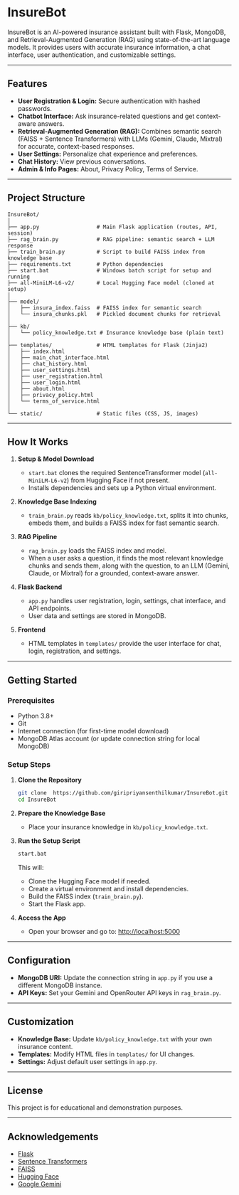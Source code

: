 # InsureBot

InsureBot is an AI-powered insurance assistant built with Flask, MongoDB, and Retrieval-Augmented Generation (RAG) using state-of-the-art language models. It provides users with accurate insurance information, a chat interface, user authentication, and customizable settings.

---

## Features

- **User Registration & Login:** Secure authentication with hashed passwords.
- **Chatbot Interface:** Ask insurance-related questions and get context-aware answers.
- **Retrieval-Augmented Generation (RAG):** Combines semantic search (FAISS + Sentence Transformers) with LLMs (Gemini, Claude, Mixtral) for accurate, context-based responses.
- **User Settings:** Personalize chat experience and preferences.
- **Chat History:** View previous conversations.
- **Admin & Info Pages:** About, Privacy Policy, Terms of Service.

---

## Project Structure

```
InsureBot/
│
├── app.py                  # Main Flask application (routes, API, session)
├── rag_brain.py            # RAG pipeline: semantic search + LLM response
├── train_brain.py          # Script to build FAISS index from knowledge base
├── requirements.txt        # Python dependencies
├── start.bat               # Windows batch script for setup and running
├── all-MiniLM-L6-v2/       # Local Hugging Face model (cloned at setup)
│
├── model/
│   ├── insura_index.faiss  # FAISS index for semantic search
│   └── insura_chunks.pkl   # Pickled document chunks for retrieval
│
├── kb/
│   └── policy_knowledge.txt # Insurance knowledge base (plain text)
│
├── templates/              # HTML templates for Flask (Jinja2)
│   ├── index.html
│   ├── main_chat_interface.html
│   ├── chat_history.html
│   ├── user_settings.html
│   ├── user_registration.html
│   ├── user_login.html
│   ├── about.html
│   ├── privacy_policy.html
│   └── terms_of_service.html
│
└── static/                 # Static files (CSS, JS, images)
```

---

## How It Works

1. **Setup & Model Download**
   - `start.bat` clones the required SentenceTransformer model (`all-MiniLM-L6-v2`) from Hugging Face if not present.
   - Installs dependencies and sets up a Python virtual environment.

2. **Knowledge Base Indexing**
   - `train_brain.py` reads `kb/policy_knowledge.txt`, splits it into chunks, embeds them, and builds a FAISS index for fast semantic search.

3. **RAG Pipeline**
   - `rag_brain.py` loads the FAISS index and model.
   - When a user asks a question, it finds the most relevant knowledge chunks and sends them, along with the question, to an LLM (Gemini, Claude, or Mixtral) for a grounded, context-aware answer.

4. **Flask Backend**
   - `app.py` handles user registration, login, settings, chat interface, and API endpoints.
   - User data and settings are stored in MongoDB.

5. **Frontend**
   - HTML templates in `templates/` provide the user interface for chat, login, registration, and settings.

---

## Getting Started

### Prerequisites

- Python 3.8+
- Git
- Internet connection (for first-time model download)
- MongoDB Atlas account (or update connection string for local MongoDB)

### Setup Steps

1. **Clone the Repository**
   ```sh
   git clone  https://github.com/giripriyansenthilkumar/InsureBot.git
   cd InsureBot
   ```

2. **Prepare the Knowledge Base**
   - Place your insurance knowledge in `kb/policy_knowledge.txt`.

3. **Run the Setup Script**
   ```sh
   start.bat
   ```
   This will:
   - Clone the Hugging Face model if needed.
   - Create a virtual environment and install dependencies.
   - Build the FAISS index (`train_brain.py`).
   - Start the Flask app.

4. **Access the App**
   - Open your browser and go to: [http://localhost:5000](http://localhost:5000)

---

## Configuration

- **MongoDB URI:** Update the connection string in `app.py` if you use a different MongoDB instance.
- **API Keys:** Set your Gemini and OpenRouter API keys in `rag_brain.py`.

---

## Customization

- **Knowledge Base:** Update `kb/policy_knowledge.txt` with your own insurance content.
- **Templates:** Modify HTML files in `templates/` for UI changes.
- **Settings:** Adjust default user settings in `app.py`.

---

## License

This project is for educational and demonstration purposes.

---

## Acknowledgements

- [Flask](https://flask.palletsprojects.com/)
- [Sentence Transformers](https://www.sbert.net/)
- [FAISS](https://faiss.ai/)
- [Hugging Face](https://huggingface.co/)
- [Google Gemini](https://ai.google.dev/)